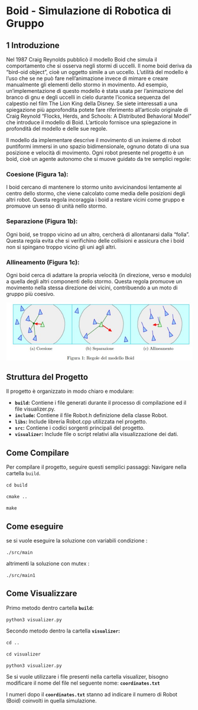 # Boid - Simulazione di Robotica di Gruppo

## 1 Introduzione

Nel 1987 Craig Reynolds pubblicò il modello Boid che simula il comportamento che si osserva negli stormi di uccelli. Il nome boid deriva da “bird-oid object”, cioè un oggetto simile a un uccello. L’utilità del modello è l’uso che se ne può fare nell’animazione invece di mimare e creare manualmente gli elementi dello stormo in movimento. Ad esempio, un’implementazione di questo modello è stata usata per l’animazione del branco di gnu e degli uccelli in cielo durante l’iconica sequenza del calpestio nel film The Lion King della Disney. Se siete interessati a una spiegazione più approfondita potete fare riferimento all’articolo originale di Craig Reynold “Flocks, Herds, and Schools: A Distributed Behavioral Model” che introduce il modello di Boid. L’articolo fornisce una spiegazione in profondità del modello e delle sue regole.

Il modello da implementare descrive il movimento di un insieme di robot puntiformi immersi in uno spazio bidimensionale, ognuno dotato di una sua posizione e velocità di movimento. Ogni robot presente nel progetto è un boid, cioè un agente autonomo che si muove guidato da tre semplici regole:

### Coesione (Figura 1a):
I boid cercano di mantenere lo stormo unito avvicinandosi lentamente al centro dello stormo, che viene calcolato come media delle posizioni degli
altri robot. Questa regola incoraggia i boid a restare vicini come gruppo e promuove un senso di unità nello stormo.
### Separazione (Figura 1b): 
Ogni boid, se troppo vicino ad un altro, cercherà di allontanarsi dalla “folla”. Questa regola evita che si verifichino delle collisioni e assicura che i boid non si spingano troppo vicino gli uni agli altri.
### Allineamento (Figura 1c): 
Ogni boid cerca di adattare la propria velocità (in direzione, verso e modulo) a quella degli altri componenti dello stormo. Questa regola promuove un movimento nella stessa direzione dei vicini, contribuendo a un moto di gruppo più coesivo.

<div align="center">
  <img src="https://github.com/Brook06/Boid/blob/main/images/Regole%20del%20modello%20Boid.jpeg" alt="Test Image">
</div>

## Struttura del Progetto

Il progetto è organizzato in modo chiaro e modulare:

- **`build`:** Contiene i file generati durante il processo di compilazione ed il file visualizer.py.
- **`include`:** Contiene il file Robot.h definizione della classe Robot.
- **`libs`:** Include libreria Robot.cpp utilizzata nel progetto.
- **`src`:** Contiene i codici sorgenti principali del progetto.
- **`visualizer`:** Include file o script relativi alla visualizzazione dei dati.

## Come Compilare

Per compilare il progetto, seguire questi semplici passaggi:
Navigare nella cartella `build`.

   `cd build`

   `cmake ..`

   `make`


## Come eseguire

se si vuole eseguire la soluzione con variabili condizione :

   `./src/main`

altrimenti la soluzione con mutex :

   `./src/main1`

## Come Visualizzare

Primo metodo dentro cartella **`build`:**
  
  `python3 visualizer.py`

Secondo metodo dentro la cartella **`visualizer`:**

   `cd ..`

   `cd visualizer`

   `python3 visualizer.py`

Se si vuole utilizzare i file presenti nella cartella visualizer, bisogno modificare il nome del file nel seguente nome:
  **`coordinates.txt`**
  
I numeri dopo il  **`coordinates.txt`** stanno ad indicare il numero di Robot (Boid) coinvolti in quella simulazione.
